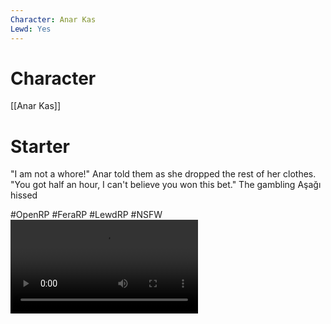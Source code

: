 ```yaml
---
Character: Anar Kas
Lewd: Yes
---
```

# Character
[[Anar Kas]]

# Starter
"I am not a whore!" Anar told them as she dropped the rest of her clothes. "You got half an hour, I can't believe you won this bet." The gambling Aşağı hissed

#OpenRP #FeraRP #LewdRP  #NSFW
![](FQhjIu1XEAI7I3J.mp4)